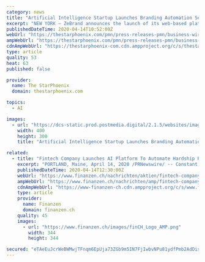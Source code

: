 ```yaml
---
category: news
title: "Artificial Intelligence Startup Launches Branding Automation Service Worldwide"
excerpt: "NEW YORK — ZeBrand announces the launch of its web-based platform, zebranding.com, designed to automate brand identity creation for startups and small businesses worldwide through their proprietary artificial intelligence-based algorithm. A.I. brand identity automation service ZeBrand launches globally The company solves a crucial pain point ..."
publishedDateTime: 2020-04-14T10:52:00Z
webUrl: "https://thestarphoenix.com/pmn/press-releases-pmn/business-wire-news-releases-pmn/artificial-intelligence-startup-launches-branding-automation-service-worldwide/wcm/4dccab3a-20c5-4704-9b39-fb215182f579/"
ampWebUrl: "https://thestarphoenix.com/pmn/press-releases-pmn/business-wire-news-releases-pmn/artificial-intelligence-startup-launches-branding-automation-service-worldwide/wcm/4dccab3a-20c5-4704-9b39-fb215182f579/amp/"
cdnAmpWebUrl: "https://thestarphoenix-com.cdn.ampproject.org/c/s/thestarphoenix.com/pmn/press-releases-pmn/business-wire-news-releases-pmn/artificial-intelligence-startup-launches-branding-automation-service-worldwide/wcm/4dccab3a-20c5-4704-9b39-fb215182f579/amp/"
type: article
quality: 53
heat: 63
published: false

provider:
  name: The StarPhoenix
  domain: thestarphoenix.com

topics:
  - AI

images:
  - url: "https://dcs-static.prod.postmedia.digital/2.1.5/websites/images/postmedia-image-fallback.png"
    width: 400
    height: 300
    title: "Artificial Intelligence Startup Launches Branding Automation Service Worldwide"

related:
  - title: "Fintech Company Launches AI Platform To Automate Hardship Relief For Financially Stressed Borrowers"
    excerpt: "PORTLAND, Maine, April 14, 2020 /PRNewswire/ -- Constant, a Maine-based financial technology company, has launched an AI-powered software platform for banks and non-bank consumer lenders that provides faster and more accurate decisions about payment deferrals, loan modifications and other workouts. The solution significantly reduces massive ..."
    publishedDateTime: 2020-04-14T12:30:00Z
    webUrl: "https://www.finanzen.ch/nachrichten/aktien/fintech-company-launches-ai-platform-to-automate-hardship-relief-for-financially-stressed-borrowers-1029089405"
    ampWebUrl: "https://www.finanzen.ch/nachrichten/amp/fintech-company-launches-ai-platform-to-automate-hardship-relief-for-financially-stressed-borrowers-1029089405"
    cdnAmpWebUrl: "https://www-finanzen-ch.cdn.ampproject.org/c/s/www.finanzen.ch/nachrichten/amp/fintech-company-launches-ai-platform-to-automate-hardship-relief-for-financially-stressed-borrowers-1029089405"
    type: article
    provider:
      name: Finanzen
      domain: finanzen.ch
    quality: 45
    images:
      - url: "https://www.finanzen.ch/images/finCH_Logo_AMP.png"
        width: 344
        height: 344

secured: "eTAeEuJcrWeBWMwjTFnqm6EpUja73ZGb9m5IN7FjIwbvNPu81ydfPmb2AdDisXQamVrmp7AjRXuWtT/bxKJcIkk8vzn0W1AHJpGMWQ81QJZqwQtTgaFHQV9R04kszAHkickVzLqZ83uvGbGILtal1gVtxS4HNBYIV0MX/cthwGNxPv0e04e98YXgUMyONN01EhKns3bVa65k+T4RtyMWTJTx2nmEnAxjQucq8bYYKu1mScldZ4QbfB5+xS6rgosae18Xipj6vKtkuqayO+xEF4+dK0uJXSzITGYqV9uaMAuUpUC9o4OpKD8afE1pol27;/vmHby+YpvXuOoA8Kns88Q=="
---
```


